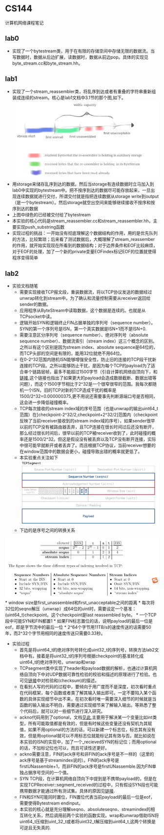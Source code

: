#  CS144
计算机网络课程笔记
## lab0 
* 实现了一个bytestream类，用于在有限的存储空间中存储无限的数据流。当写数据时，数据从后边扩展，读数据时，数据从前边pop。具体的实现见byte_stream.cc和byte_stream.hh。

## lab1
* 实现了一个stream_reassembler类，将乱序到达或者有重叠的字符串重新组装成连续的stream。核心是lab1文档中3.1节的那个图,如下。
![3.1](./image/StreamReassembler.png)
 * 用storage来储存乱序到达的数据，然后当storage有连续数据时立马加入到lab0中实现的bytestream中。把不按序到达的数据尽可能存放起来，一旦出现连续数据就进行交付，所谓交付就是指把连续数据从storage write到output（是一个bytestream）。然后storage就空出空间来能够继续接收不按序和按序到达的数据
 * 上图中绿色的已经被交付给了bytestream
* 本实验的核心代码是stream_reassembler.cc和stream_reassembler.hh，主要实现push_substring函数
* 实现过程的挑战：一开始没有彻底理解这个数据结构的作用，用的是优先队列的方法，比较繁琐；后来看了测试数据后，大概理解了stream_reassember的作用，就开始实现现在所看到的数据结构；对于边界条件和EOF比较麻烦，对于EOF的处理，加了一个新的private变量EOFindex标记EOF的位置就使得程序变得简单
## lab2
* 实验文档随笔
 	* 需要实现接收TCP报文段，重装数据流，将以TCP协议发送的数据经过unwrap转化到stream中。为了确认和流量控制需要从receiver返回给sender的数据。
 	* 应用程序从ByteStream中读取数据，这个数据是连续的。也就是从TCPsocket中读。
	 * 逻辑开始SYN和逻辑终止FIN占据单独的序列号（sequence number）。SYN的第一个序列号是ISN，第一个真实数据是ISN+1而不是ISN+0.
	 * 需要注意区分序列号（sequence number）、绝对序列号（absolute sequence number）、数据流索引（stream index）这三个概念的区别。之所以有这个区别是因为stream index、absolute sequence是64位的，而TCP头部的空间是有限的，能用32位就绝不用64位。
	 * 在0-2^32范围内随机ISN能够增强安全性，防止旧的连接的TCP段干扰新连接的TCP段。之所以能够防止干扰，是因为每个TCP的payload为了适合单个链路层帧，最多不能超过1500字节（引自计算机网络自顶向下，和[链接](https://stackoverflow.com/questions/2613734/maximum-packet-size-for-a-tcp-connection#:~:text=10%20Answers&text=The%20absolute%20limitation%20on%20TCP,for%20instance%2C%20is%201500%20bytes.),这个链接也指出了如果更大的payload会造成数据截断、数据出错等问题），而这个1500字节相比于2^32是一个很窄很窄的范围。我每次都随机一个ISN，旧的TCP对新的TCP造成干扰的概率是1500/2^32=0.000000375,更不用说还需要事先判断源端口号是否相同，这会进一步降低碰撞概率。
 	* TCP每次接收的stream index域的序号范围（也是unwrap的输出uint64_t范围）在[checkpoint-2^32/2,checkpoint+2^32/2]范围内（checkpoint反映了当前receiver接收到的stream index域的序号），如果sender很早以前的TCP没有被路由器丢弃，且TCP连接在很长时间过后还没有断开，那么经过很长时间后，很早以前的TCP被receiver收到了，此时碰撞的概率还是1500/2^32。但这是假设没有被丢弃以及TCP没有断开连接，实际中很可能早就断开或者丢弃了。而且根据TCP协议，当前receiver想要的在window范围中的数据会更小，碰撞导致出错的概率就更低了。
	 * 本实验重点关注如下
![TCPlab2](./image/TCPlab2.png)
 	* 下边的是序号之间的转换关系
 
 ![序列转换](./image/序列转换.png)
 	* window size是first_unassembled和first_unacceptable之间的距离
	 * 每次将32位的seqno解压（unwrap）成64位的uint时，需要设定一个基准：(uint64_t)checkpoint。这个checkpoint是last reassembled byte。
 	* 一个TCP段中可能SYN和FIN都置1
 	* 如果FIN标志置位的话，说明payload的最后一位是eof，即是字节流中的最后一位
     * 2^64个字节用11TB/s的速度传送的话需要50年，而2^32个字节用相同的速度传送只需要0.33秒。
* 实验过程
	* 首先是将uint64_t的绝对序列号转化成uint32_t的序列号，转换方法lab2文档中有。接着是将uint32_t的序列号根据checkpoint的基准转化成uint64_t的绝对序列号。unwrap和wrap
	* TCPsegment类中实现了header和payload数据的解析，也通过计算机网络自顶向下中对UDP数据可靠性检验的校验和描述的原理进行了检验。也可见[链接](https://en.wikipedia.org/wiki/IPv4_header_checksum)中对检验和(checksum)的描述。
	* 在看别人写的代码的过程中，要倾向于用广度而不是深度，初次看时重点在代码框架，每个函数或者类了解其输入输出即可。一定不要陷入某个函数的具体实现细节中出不来，在初次看时唯一需要深入细节的时候就是当函数的输入输出不明白，需要通过实现细节来了解输入输出。等熟悉了整个代码后，就可以对一些细节进行深入研究。
	*  ackno代码用到了optional，文档[见此](https://www.boost.org/doc/libs/1_76_0/libs/optional/doc/html/index.html),主要用于解决某一个变量比如int类型，所有可能取值都是有效的，但是有时候这些变量还没有契机为其赋值，如果不用optional的方法的话，可以新建一个标志位，标志其有没有效，但是用optional就可以不用标志位就能标记其有效与否。就比如说在本实验的ISN的实现中，加了一个_recievedSYN的标记位；而用optional的话，不加标记位也可以，而且可读性还更好。
	*  ackno需要注意，FIN的ack序号和非FIN的ack序号是不一样的（这里的ack序号是基于streamindex说的）。FIN的ack序号是firstUNassemble+1，而非FIN的ack序号是firstUNassemble.因为FIN单独占据序号空间的一个值。
	*  SYN TCP段，在计算机网络自顶向下中提到是不携带payload的，但是在实现TCPReceiver::segment_received的过程中，只有假设SYN段也可能携带数据才能通过所有测试集。具体的原因见[链接](https://blog.csdn.net/dog250/article/details/108540823#:~:text=%E4%BC%97%E6%89%80%E5%91%A8%E7%9F%A5%EF%BC%8CTCP%E7%9A%84SYN%E6%8A%A5,%E6%95%B0%E6%8D%AE%E7%9A%84%E5%BA%8F%E5%88%97%E5%8F%B7%E5%8C%BA%E9%97%B4%E3%80%82).
	*  FIN和SYN可能同时置位，FIN置位代表当前payload的最后一位是eof，需要使得Bytestream endinput。
	*  本实验的核心就是充分理解seqno、absoluteseqno、streamindex的相互转化关系，然后调用前两个实验的函数实现。wrap和unwrap借助ISN将uint64_t压缩到uint_32_t或者将uint32_t解压缩到uint64_t,这两个转换是可逆且无失真的.
